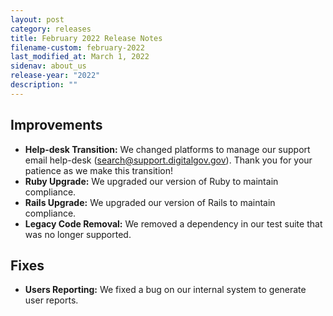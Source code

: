 ```yaml
---
layout: post
category: releases
title: February 2022 Release Notes
filename-custom: february-2022
last_modified_at: March 1, 2022
sidenav: about_us
release-year: "2022"
description: ""
---
```

## Improvements

* **Help-desk Transition:** We changed platforms to manage our support email help-desk (search@support.digitalgov.gov). Thank you for your patience as we make this transition!
* **Ruby Upgrade:** We upgraded our version of Ruby to maintain compliance.
* **Rails Upgrade:** We upgraded our version of Rails to maintain compliance. 
* **Legacy Code Removal:** We removed a dependency in our test suite that was no longer supported.

## Fixes

* **Users Reporting:** We fixed a bug on our internal system to generate user reports.